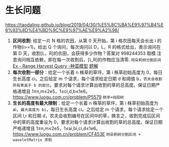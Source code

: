 # 生长问题

https://taodaling.github.io/blog/2019/04/30/%E5%8C%BA%E9%97%B4%E6%93%8D%E4%BD%9C%E9%97%AE%E9%A2%98/

1. **区间收割**: 给定一片 N 格的农田，从第 0 天开始，第 i 格农田每天会长出 i 的作物(i>=1)。给出 Q 个询问，每次询问以 D，L，R 的格式给出，表示询问在第 D 天，收割[L，R]的农田，会获得多少作物？答案对 998244353 取模.注意询问相互依赖，即在每一次收割后，[L,R]的作物应当清零.
   `珂朵莉树分割区间`
   [Ex - Range Harvest Query -种菜模型](https://www.luogu.com.cn/problem/AT_abc255_h)
   [题解](../../24_%E9%AB%98%E7%BA%A7%E6%95%B0%E6%8D%AE%E7%BB%93%E6%9E%84/%E7%8F%82%E6%9C%B5%E8%8E%89%E6%A0%91/verify/Ex%20-%20Range%20Harvest%20Query%20-%E7%A7%8D%E8%8F%9C%E6%A8%A1%E5%9E%8B.go)
2. **每次收割一部分**：给定一个长着 n 株草的草坪，第 i 株草初始高度为 0，每日生长高度 ci。之后给定 m 个请求，每个请求给定日期 d 和阈值 b，`农夫会收割所有草高于 b 的部分`。要求对每个请求计算出收割的草的总高度。保证日期严格递增且 1≤n,m≤2e5，1≤ci,d,b≤1e6。
   https://www.luogu.com.cn/problem/P5579
   `排序+线段树`
3. **生长的高度有最大限制**：给定一个长着 n 株草的草坪，第 i 株草初始高度为 ai，`最大高度为 bi`，每日生长高度 ci。之后给定 m 个请求，每个请求给定一个区间 l,r 和日期 d，农夫会收割编号在区间中的草，换言之，收割完成后区间中的草的高度重设为 0，要求对每个请求计算出收割的草的总高度。保证日期严格递增且 1≤n,m≤2e5，1≤ai,bi,ci,d≤1e6。
   https://www.luogu.com.cn/problem/CF453E
   `珂朵莉树分割区间 + waveletMatrix 求和`
